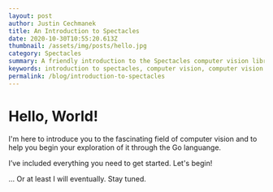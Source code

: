 ```yaml
---
layout: post
author: Justin Cechmanek
title: An Introduction to Spectacles
date: 2020-10-30T10:55:20.613Z
thumbnail: /assets/img/posts/hello.jpg
category: Spectacles
summary: A friendly introduction to the Spectacles computer vision library
keywords: introduction to spectacles, computer vision, computer vision in go
permalink: /blog/introduction-to-spectacles
---
```

# Hello, World! 

I'm here to introduce you to the fascinating field of computer vision and to help you begin your
exploration of it through the Go languange.

I’ve included everything you need to get started. Let's begin!


... Or at least I will eventually. Stay tuned.